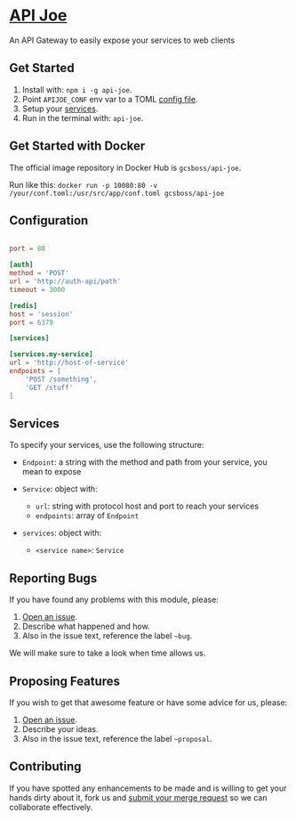 # [API Joe](https://gitlab.com/GCSBOSS/api-joe)

An API Gateway to easily expose your services to web clients

## Get Started

1. Install with: `npm i -g api-joe`.
2. Point `APIJOE_CONF` env var to a TOML [config file](#configuration).
3. Setup your [services](#services).
4. Run in the terminal with: `api-joe`.

## Get Started with Docker

The official image repository in Docker Hub is `gcsboss/api-joe`.

Run like this: `docker run -p 10080:80 -v /your/conf.toml:/usr/src/app/conf.toml gcsboss/api-joe`

## Configuration

```toml

port = 80

[auth]
method = 'POST'
url = 'http://auth-api/path'
timeout = 3000

[redis]
host = 'session'
port = 6379

[services]

[services.my-service]
url = 'http://host-of-service'
endpoints = [
    'POST /something',
    'GET /stuff'
]
```

## Services
To specify your services, use the following structure:

- `Endpoint`: a string with the method and path from your service, you mean to expose
- `Service`: object with:
  - `url`: string with protocol host and port to reach your services
  - `endpoints`: array of `Endpoint`

- `services`: object with:
  - `<service name>`: `Service`

## Reporting Bugs
If you have found any problems with this module, please:

1. [Open an issue](https://gitlab.com/GCSBOSS/api-joe/issues/new).
2. Describe what happened and how.
3. Also in the issue text, reference the label `~bug`.

We will make sure to take a look when time allows us.

## Proposing Features
If you wish to get that awesome feature or have some advice for us, please:
1. [Open an issue](https://gitlab.com/GCSBOSS/api-joe/issues/new).
2. Describe your ideas.
3. Also in the issue text, reference the label `~proposal`.

## Contributing
If you have spotted any enhancements to be made and is willing to get your hands
dirty about it, fork us and
[submit your merge request](https://gitlab.com/GCSBOSS/api-joe/merge_requests/new)
so we can collaborate effectively.

